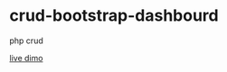 # crud-bootstrap-dashbourd
php crud

<a href="https://controle-php.000webhostapp.com/">live dimo</a>
